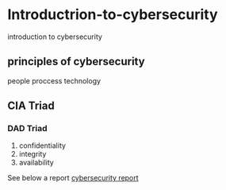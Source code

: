 # Introductrion-to-cybersecurity
introduction to cybersecurity 

## principles of cybersecurity
people
proccess
technology

## CIA Triad
### DAD Triad
1. confidentiality 
2. integrity
3. availability


See below a report
[cybersecurity report](https://github.com/osehale/Inductrion-to-cybersecurity/blob/main/legendary-aws-networks-peering.pdf)

